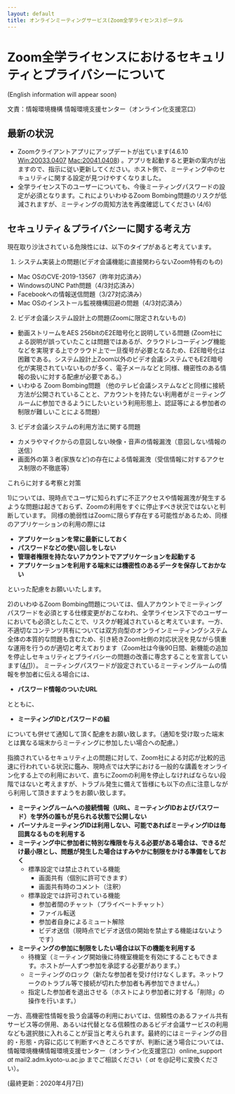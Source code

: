```yaml
---
layout: default
title: オンラインミーティングサービス(Zoom全学ライセンス)ポータル 
---
```

# Zoom全学ライセンスにおけるセキュリティとプライバシーについて
(English information will appear soon)

文責：情報環境機構 情報環境支援センター（オンライン化支援窓口）

## 最新の状況
- Zoomクライアントアプリにアップデートが出ています(4.6.10 [Win:20033.0407](https://support.zoom.us/hc/en-us/articles/201361953-New-Updates-for-Windows) [Mac:20041.0408](https://support.zoom.us/hc/en-us/articles/201361963-New-Updates-for-macOS)) 。アプリを起動すると更新の案内が出ますので、指示に従い更新してください。ホスト側で、ミーティング中のセキュリティに関する設定が見つけやすくなりました。
- 全学ライセンス下のユーザーについても、今後ミーティングパスワードの設定が必須となります。これによりいわゆるZoom Bombing問題のリスクが低減されますが、ミーティングの周知方法を再度確認してください (4/6)



## セキュリティ＆プライバシーに関する考え方

現在取り沙汰されている危険性には、以下のタイプがあると考えています。

1) システム実装上の問題(ビデオ会議機能に直接関わらないZoom特有のもの)
- Mac OSのCVE-2019-13567（昨年対応済み）
- WindowsのUNC Path問題（4/3対応済み）
- Facebookへの情報送信問題（3/27対応済み）
- Mac OSのインストール監視機構回避の問題（4/3対応済み）

2) ビデオ会議システム設計上の問題(Zoomに限定されないもの)
- 動画ストリームをAES 256bitのE2E暗号化と説明している問題
(Zoom社による説明が誤っていたことは問題ではあるが、クラウドレコーディング機能などを実現する上でクラウド上で一旦復号が必要となるため、E2E暗号化は困難である。システム設計上Zoom以外のビデオ会議システムでもE2E暗号化が実現されていないものが多く、電子メールなどと同様、機密性のある情報の扱いに対する配慮が必要である。）
- いわゆる Zoom Bombing問題
（他のテレビ会議システムなどと同様に接続方法が公開されていることと、アカウントを持たない利用者がミーティングルームに参加できるようにしたいという利用形態上、認証等による参加者の制限が難しいことによる問題）

3) ビデオ会議システムの利用方法に関する問題
- カメラやマイクからの意図しない映像・音声の情報漏洩（意図しない情報の送信）
- 画面外の第３者(家族など)の存在による情報漏洩（受信情報に対するアクセス制限の不徹底等）

これらに対する考察と対策

1)については、現時点でユーザに知られずに不正アクセスや情報漏洩が発生するような問題は起きておらず、Zoomの利用をすぐに停止すべき状況ではないと判断しています。
同様の脆弱性はZoomに限らず存在する可能性があるため、同様のアプリケーションの利用の際には
- **アプリケーションを常に最新にしておく**
- **パスワードなどの使い回しをしない**
- **管理者権限を持たないアカウントでアプリケーションを起動する**
- **アプリケーションを利用する端末には機密性のあるデータを保存しておかない**

といった配慮をお願いいたします。

2)のいわゆるZoom Bombing問題については、個人アカウントでミーティングパスワードを必須とする仕様変更がおこなわれ、全学ライセンス下でのユーザーにおいても必須としたことで、リスクが軽減されていると考えています。一方、不適切なコンテンツ共有については双方向型のオンラインミーティングシステム全体の本質的な問題も含むため、引き続きZoom社側の対応状況を見ながら慎重な運用を行うのが適切と考えております（Zoom社は今後90日間、新機能の追加を停止しセキュリティとプライバシーの問題の改善に専念することを宣言しています([4/1](https://blog.zoom.us/wordpress/2020/04/01/a-message-to-our-users/))）。
ミーティングパスワードが設定されているミーティングルームの情報を参加者に伝える場合には、
- **パスワード情報のついたURL**

とともに、
- **ミーティングIDとパスワードの組**

についても併せて通知して頂く配慮をお願い致します。（通知を受け取った端末とは異なる端末からミーティングに参加したい場合への配慮。）

指摘されているセキュリティ上の問題に対して、Zoom社による対応が比較的迅速に行われている状況に鑑み、現時点では大学における一般的な講義をオンライン化する上での利用において、直ちにZoomの利用を停止しなければならない段階ではないと考えますが、トラブル発生に備えて皆様にも以下の点に注意しながら利用して頂きますようをお願い致します。

- **ミーティングルームへの接続情報（URL、ミーティングIDおよびパスワード）を学外の誰もが見られる状態で公開しない**
- **パーソナルミーティングIDは利用しない、可能であればミーティングIDは毎回異なるものを利用する**
- **ミーティング中に参加者に特別な権限を与える必要がある場合は、できるだけ最小限とし、問題が発生した場合はすみやかに制限をかける準備をしておく**
  * 標準設定では禁止されている機能
    - 画面共有（個別に許可できます）
    - 画面共有時のコメント（注釈）
  * 標準設定では許可されている機能
    - 参加者間のチャット（プライベートチャット）
    - ファイル転送
    - 参加者自身によるミュート解除
    - ビデオ送信（現時点でビデオ送信の開始を禁止する機能はないようです）
- **ミーティングの参加に制限をしたい場合は以下の機能を利用する**
  * 待機室（ミーティング開始後に待機室機能を有効にすることもできます。ホストが一人ずつ参加を承認する必要があります。）
  * ミーティングのロック（新たな参加者を受け付けなくします。ネットワークのトラブル等で接続が切れた参加者も再参加できません。）
  * 指定した参加者を退出させる（ホストにより参加者に対する「削除」の操作を行います。）

一方、高機密性情報を扱う会議等の利用においては、信頼性のあるファイル共有サービス等の併用、あるいは代替となる信頼性のあるビデオ会議サービスの利用なども選択肢に入れることが妥当と考えられます。最終的にはミーティングの目的・形態・内容に応じて判断すべきところですが、判断に迷う場合については、情報環境機構情報環境支援センター（オンライン化支援窓口）online_support _at_ mail2.adm.kyoto-u.ac.jp までご相談ください（ _at_ を@記号に変換ください）。

(最終更新：2020年4月7日)
